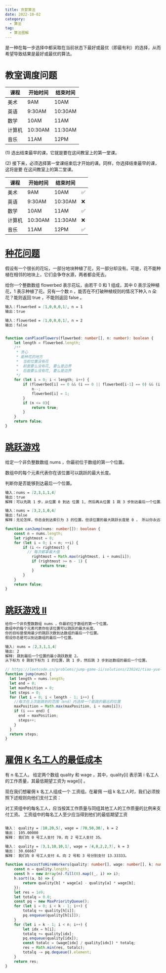 ```yaml
---
title: 贪婪算法
date: 2022-10-02
category:
  - 算法
tag:
  - 算法图解
---
```



是一种在每一步选择中都采取在当前状态下最好或最优（即最有利）的选择，从而希望导致结果是最好或最优的算法。

# 教室调度问题

| 课程   | 开始时间 | 结束时间 |
| ------ | -------- | -------- |
| 美术   | 9AM      | 10AM     |
| 英语   | 9:30AM   | 10:30AM  |
| 数学   | 10AM     | 11AM     |
| 计算机 | 10:30AM  | 11:30AM  |
| 音乐   | 11AM     | 12PM     |

(1) 选出结束最早的课，它就是要在这间教室上的第一堂课。

(2) 接下来，必须选择第一堂课结束后才开始的课。同样，你选择结束最早的课，这将是要
在这间教室上的第二堂课。

| 课程   | 开始时间 | 结束时间 |     |
| ------ | -------- | -------- | --- |
| 美术   | 9AM      | 10AM     | ✅  |
| 英语   | 9:30AM   | 10:30AM  | ❌  |
| 数学   | 10AM     | 11AM     | ✅  |
| 计算机 | 10:30AM  | 11:30AM  | ❌  |
| 音乐   | 11AM     | 12PM     | ✅  |

# [种花问题](https://leetcode.cn/problems/can-place-flowers/description/?envType=problem-list-v2&envId=greedy)

假设有一个很长的花坛，一部分地块种植了花，另一部分却没有。可是，花不能种植在相邻的地块上，它们会争夺水源，两者都会死去。

给你一个整数数组 flowerbed 表示花坛，由若干 0 和 1 组成，其中 0 表示没种植花，1 表示种植了花。另有一个数 n ，能否在不打破种植规则的情况下种入 n 朵花？能则返回 true ，不能则返回 false 。

```md
输入：flowerbed = [1,0,0,0,1], n = 1
输出：true

输入：flowerbed = [1,0,0,0,1], n = 2
输出：false

```

```ts

function canPlaceFlowers(flowerbed: number[], n: number): boolean {
    let length = flowerbed.length;
    /**
     * 贪心
     * 能种花的地方
     *  当前位置没有花
     *  前面要么没有花, 要么是边界
     *  后面要么没有花, 要么是边界
     */
    for (let i = 0; i < length; i++) {
        if (flowerbed[i] == 0 && (i == 0 || flowerbed[i-1] == 0) && (i == length-1 || flowerbed[i+1] == 0)){
            n--;
            flowerbed[i] = 1;
        }
        if (n <= 0){
            return true;
        }
    }
    return false;
}

```

# [跳跃游戏](https://leetcode.cn/problems/jump-game/description/?envType=problem-list-v2&envId=greedy)

给定一个非负整数数组 nums ，你最初位于数组的第一个位置。

数组中的每个元素代表你在该位置可以跳跃的最大长度。

判断你是否能够到达最后一个位置。

```md
输入：nums = [2,3,1,1,4]
输出：true
解释：可以先跳 1 步，从位置 0 到达 位置 1, 然后再从位置 1 跳 3 步到达最后一个位置。

输入：nums = [3,2,1,0,4]
输出：false
解释：无论怎样，你总会到达索引为 3 的位置。但该位置的最大跳跃长度是 0 ， 所以你永远不可能到达最后一个位置。
```

```ts
function canJump(nums: number[]): boolean {
    const n = nums.length;
    let rightmost = 0;
    for (let i = 0; i < n; ++i) {
        if (i <= rightmost) {
          // 每次都拿最大值
            rightmost = Math.max(rightmost, i + nums[i]);
            if (rightmost >= n - 1) {
                return true;
            }
        }
    }
    return false;
}
```

# [跳跃游戏 II](https://leetcode.cn/problems/jump-game-ii/description/)

```md
给你一个非负整数数组 nums ，你最初位于数组的第一个位置。
数组中的每个元素代表你在该位置可以跳跃的最大长度。
你的目标是使用最少的跳跃次数到达数组的最后一个位置。
假设你总是可以到达数组的最后一个位置。

输入: nums = [2,3,1,1,4]
输出: 2
解释: 跳到最后一个位置的最小跳跃数是 2。
从下标为 0 跳到下标为 1 的位置，跳 1 步，然后跳 3 步到达数组的最后一个位置。
```

```js
// https://leetcode.cn/problems/jump-game-ii/solutions/230241/tiao-yue-you-xi-ii-by-leetcode-solution/
function jump(nums) {
  let length = nums.length;
  let end = 0;
  let maxPosition = 0;
  let steps = 0;
  for (let i = 0; i < length - 1; i++) {
    //每次在上次能跳到的范围（end）内选择一个能跳的最远的位置
    maxPosition = Math.max(maxPosition, i + nums[i]);
    if (i === end) {
      end = maxPosition;
      steps++;
    }
  }
  return steps;
}
```

# [雇佣 K 名工人的最低成本](https://leetcode.cn/problems/minimum-cost-to-hire-k-workers/description/?envType=problem-list-v2&envId=greedy)

有 n 名工人。 给定两个数组 quality 和 wage ，其中，quality[i] 表示第 i 名工人的工作质量，其最低期望工资为 wage[i] 。

现在我们想雇佣 k 名工人组成一个 工资组。在雇佣 一组 k 名工人时，我们必须按照下述规则向他们支付工资：

对工资组中的每名工人，应当按其工作质量与同组其他工人的工作质量的比例来支付工资。
工资组中的每名工人至少应当得到他们的最低期望工资

```md

输入： quality = [10,20,5], wage = [70,50,30], k = 2
输出： 105.00000
解释： 我们向 0 号工人支付 70，向 2 号工人支付 35。

输入： quality = [3,1,10,10,1], wage = [4,8,2,2,7], k = 3
输出： 30.66667
解释： 我们向 0 号工人支付 4，向 2 号和 3 号分别支付 13.33333。


```

```ts
function mincostToHireWorkers(quality: number[], wage: number[], k: number): number {
    const n = quality.length;
    const h = new Array(n).fill(0).map((_, i) => i);
    h.sort((a, b) => {
        return quality[b] * wage[a] - quality[a] * wage[b];
    });
    let res = 1e9;
    let totalq = 0.0;
    const pq = new MaxPriorityQueue();
    for (let i = 0; i < k - 1; i++) {
        totalq += quality[h[i]];
        pq.enqueue(quality[h[i]]);
    }
    for (let i = k - 1; i < n; i++) {
        let idx = h[i];
        totalq += quality[idx];
        pq.enqueue(quality[idx]);
        const totalc = (wage[idx] / quality[idx]) * totalq;
        res = Math.min(res, totalc);
        totalq -= pq.dequeue().element;
    }
    return res;
}

```
